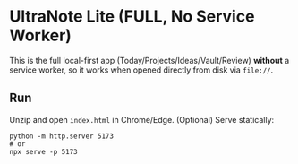 # UltraNote Lite (FULL, No Service Worker)

This is the full local-first app (Today/Projects/Ideas/Vault/Review) **without** a service worker,
so it works when opened directly from disk via `file://`.

## Run
Unzip and open `index.html` in Chrome/Edge.
(Optional) Serve statically:
```
python -m http.server 5173
# or
npx serve -p 5173
```
